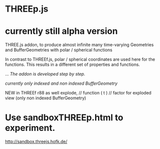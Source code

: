 # THREEp.js

# currently still alpha version

THREE.js addon, to produce almost infinite many time-varying Geometries and BufferGeometries with polar / spherical functions

In contrast to THREEf.js, polar / spherical coordinates are used here for the functions.
This results in a different set of properties and functions.

...
_The addon is developed step by step._

_currently only indexed and non indexed BufferGeometry_

NEW  in THREEf r88 as well
explode,			// 	function ( t )			// factor for exploded view (only non indexed BufferGeometry)

# Use sandboxTHREEp.html to experiment. #

http://sandbox.threejs.hofk.de/

